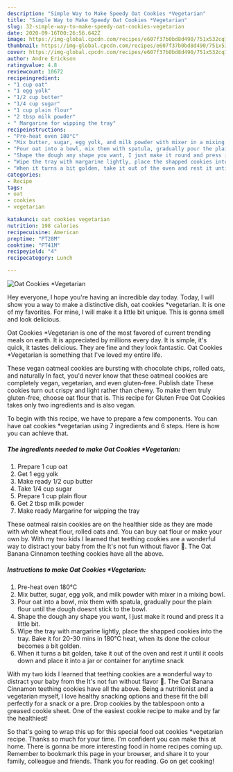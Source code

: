 ```yaml
---
description: "Simple Way to Make Speedy Oat Cookies *Vegetarian"
title: "Simple Way to Make Speedy Oat Cookies *Vegetarian"
slug: 32-simple-way-to-make-speedy-oat-cookies-vegetarian
date: 2020-09-16T00:26:56.642Z
image: https://img-global.cpcdn.com/recipes/e607f37b0bd8d490/751x532cq70/oat-cookies-vegetarian-recipe-main-photo.jpg
thumbnail: https://img-global.cpcdn.com/recipes/e607f37b0bd8d490/751x532cq70/oat-cookies-vegetarian-recipe-main-photo.jpg
cover: https://img-global.cpcdn.com/recipes/e607f37b0bd8d490/751x532cq70/oat-cookies-vegetarian-recipe-main-photo.jpg
author: Andre Erickson
ratingvalue: 4.8
reviewcount: 10672
recipeingredient:
- "1 cup oat"
- "1 egg yolk"
- "1/2 cup butter"
- "1/4 cup sugar"
- "1 cup plain flour"
- "2 tbsp milk powder"
- " Margarine for wipping the tray"
recipeinstructions:
- "Pre-heat oven 180°C"
- "Mix butter, sugar, egg yolk, and milk powder with mixer in a mixing bowl."
- "Pour oat into a bowl, mix them with spatula, gradually pour the plain flour until the dough doesnt stick to the bowl."
- "Shape the dough any shape you want, I just make it round and press it a little bit."
- "Wipe the tray with margarine lightly, place the shapped cookies into the tray. Bake it for 20-30 mins in 180°C heat, when its done the colour becomes a bit golden."
- "When it turns a bit golden, take it out of the oven and rest it until it cools down and place it into a jar or container for anytime snack"
categories:
- Recipe
tags:
- oat
- cookies
- vegetarian

katakunci: oat cookies vegetarian 
nutrition: 198 calories
recipecuisine: American
preptime: "PT28M"
cooktime: "PT41M"
recipeyield: "4"
recipecategory: Lunch

---
```



![Oat Cookies *Vegetarian](https://img-global.cpcdn.com/recipes/e607f37b0bd8d490/751x532cq70/oat-cookies-vegetarian-recipe-main-photo.jpg)

Hey everyone, I hope you're having an incredible day today. Today, I will show you a way to make a distinctive dish, oat cookies *vegetarian. It is one of my favorites. For mine, I will make it a little bit unique. This is gonna smell and look delicious.

Oat Cookies *Vegetarian is one of the most favored of current trending meals on earth. It is appreciated by millions every day. It is simple, it's quick, it tastes delicious. They are fine and they look fantastic. Oat Cookies *Vegetarian is something that I've loved my entire life.

These vegan oatmeal cookies are bursting with chocolate chips, rolled oats, and naturally In fact, you&#39;d never know that these oatmeal cookies are completely vegan, vegetarian, and even gluten-free. Publish date These cookies turn out crispy and light rather than chewy. To make them truly gluten-free, choose oat flour that is. This recipe for Gluten Free Oat Cookies takes only two ingredients and is also vegan.


To begin with this recipe, we have to prepare a few components. You can have oat cookies *vegetarian using 7 ingredients and 6 steps. Here is how you can achieve that.

<!--inarticleads1-->

##### The ingredients needed to make Oat Cookies *Vegetarian:

1. Prepare 1 cup oat
1. Get 1 egg yolk
1. Make ready 1/2 cup butter
1. Take 1/4 cup sugar
1. Prepare 1 cup plain flour
1. Get 2 tbsp milk powder
1. Make ready  Margarine for wipping the tray


These oatmeal raisin cookies are on the healthier side as they are made with whole wheat flour, rolled oats and. You can buy oat flour or make your own by. With my two kids I learned that teething cookies are a wonderful way to distract your baby from the It&#39;s not fun without flavor 🙂. The Oat Banana Cinnamon teething cookies have all the above. 

<!--inarticleads2-->

##### Instructions to make Oat Cookies *Vegetarian:

1. Pre-heat oven 180°C
1. Mix butter, sugar, egg yolk, and milk powder with mixer in a mixing bowl.
1. Pour oat into a bowl, mix them with spatula, gradually pour the plain flour until the dough doesnt stick to the bowl.
1. Shape the dough any shape you want, I just make it round and press it a little bit.
1. Wipe the tray with margarine lightly, place the shapped cookies into the tray. Bake it for 20-30 mins in 180°C heat, when its done the colour becomes a bit golden.
1. When it turns a bit golden, take it out of the oven and rest it until it cools down and place it into a jar or container for anytime snack


With my two kids I learned that teething cookies are a wonderful way to distract your baby from the It&#39;s not fun without flavor 🙂. The Oat Banana Cinnamon teething cookies have all the above. Being a nutritionist and a vegetarian myself, I love healthy snacking options and these fit the bill perfectly for a snack or a pre. Drop cookies by the tablespoon onto a greased cookie sheet. One of the easiest cookie recipe to make and by far the healthiest! 

So that's going to wrap this up for this special food oat cookies *vegetarian recipe. Thanks so much for your time. I'm confident you can make this at home. There is gonna be more interesting food in home recipes coming up. Remember to bookmark this page in your browser, and share it to your family, colleague and friends. Thank you for reading. Go on get cooking!
